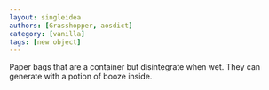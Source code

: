 ```yaml
---
layout: singleidea
authors: [Grasshopper, aosdict]
category: [vanilla]
tags: [new object]
---
```

Paper bags that are a container but disintegrate when wet. They can generate with a potion of booze inside.
